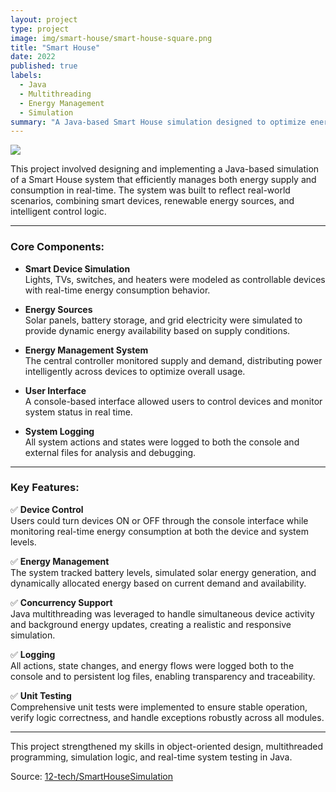 ```yaml
---
layout: project
type: project
image: img/smart-house/smart-house-square.png
title: "Smart House"
date: 2022
published: true
labels:
  - Java
  - Multithreading
  - Energy Management
  - Simulation
summary: "A Java-based Smart House simulation designed to optimize energy supply and consumption using smart devices, renewable sources, and intelligent control systems."
---
```


<img class="img-fluid" src="../img/smart-house/smart-house-overview.png">

This project involved designing and implementing a Java-based simulation of a Smart House system that efficiently manages both energy supply and consumption in real-time. The system was built to reflect real-world scenarios, combining smart devices, renewable energy sources, and intelligent control logic.

---

### Core Components:

- **Smart Device Simulation**  
  Lights, TVs, switches, and heaters were modeled as controllable devices with real-time energy consumption behavior.

- **Energy Sources**  
  Solar panels, battery storage, and grid electricity were simulated to provide dynamic energy availability based on supply conditions.

- **Energy Management System**  
  The central controller monitored supply and demand, distributing power intelligently across devices to optimize overall usage.

- **User Interface**  
  A console-based interface allowed users to control devices and monitor system status in real time.

- **System Logging**  
  All system actions and states were logged to both the console and external files for analysis and debugging.

---

### Key Features:

✅ **Device Control**  
Users could turn devices ON or OFF through the console interface while monitoring real-time energy consumption at both the device and system levels.

✅ **Energy Management**  
The system tracked battery levels, simulated solar energy generation, and dynamically allocated energy based on current demand and availability.

✅ **Concurrency Support**  
Java multithreading was leveraged to handle simultaneous device activity and background energy updates, creating a realistic and responsive simulation.

✅ **Logging**  
All actions, state changes, and energy flows were logged both to the console and to persistent log files, enabling transparency and traceability.

✅ **Unit Testing**  
Comprehensive unit tests were implemented to ensure stable operation, verify logic correctness, and handle exceptions robustly across all modules.

---

This project strengthened my skills in object-oriented design, multithreaded programming, simulation logic, and real-time system testing in Java.

Source: <a href="https://github.com/12-tech/SmartHouseSimulation"><i class="large github icon"></i>12-tech/SmartHouseSimulation</a>
